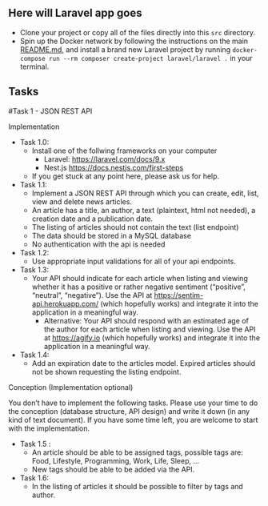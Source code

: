 ## Here will Laravel app goes

- Clone your project or copy all of the files directly into this `src` directory.
- Spin up the Docker network by following the instructions on the main [README.md](../README.md), and install a brand new Laravel project by running `docker-compose run --rm composer create-project laravel/laravel .` in your terminal.


## Tasks

#Task 1 - JSON REST API

Implementation

* Task 1.0:
    * Install one of the follwing frameworks on your computer
        * Laravel: https://laravel.com/docs/9.x
        * Nest.js https://docs.nestjs.com/first-steps
    * If you get stuck at any point here, please ask us for help.
* Task 1.1:
    * Implement a JSON REST API through which you can create, edit, list, view and delete news articles.
    * An article has a title, an author, a text (plaintext, html not needed), a creation date and a publication date.
    * The listing of articles should not contain the text (list endpoint)
    * The data should be stored in a MySQL database
    * No authentication with the api is needed
* Task 1.2:
    * Use appropriate input validations for all of your api endpoints.
* Task 1.3:
    * Your API should indicate for each article when listing and viewing whether it has a positive or rather negative sentiment (“positive”, “neutral”, “negative”). Use the API at https://sentim-api.herokuapp.com/ (which hopefully works) and integrate it into the application in a meaningful way.
        * Alternative: Your API should respond with an estimated age of the author for each article when listing and viewing. Use the API at https://agify.io (which hopefully works) and integrate it into the application in a meaningful way.
* Task 1.4:
    * Add an expiration date to the articles model. Expired articles should not be shown requesting the listing endpoint.

Conception (Implementation optional)

You don’t have to implement the following tasks. Please use your time to do the conception (database structure, API design) and write it down (in any kind of text document). If you have some time left, you are welcome to start with the implementation.

* Task 1.5 :
    * An article should be able to be assigned tags, possible tags are: Food, Lifestyle, Programming, Work, Life, Sleep, ...
    * New tags should be able to be added via the API.
* Task 1.6:
    * In the listing of articles it should be possible to filter by tags and author.

